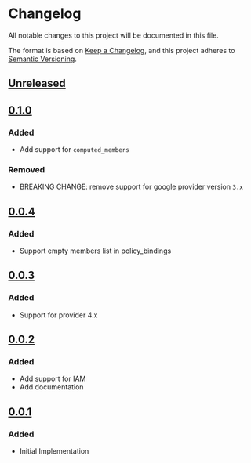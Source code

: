 # Changelog

All notable changes to this project will be documented in this file.

The format is based on [Keep a Changelog](https://keepachangelog.com/en/1.0.0/),
and this project adheres to [Semantic Versioning](https://semver.org/spec/v2.0.0.html).

## [Unreleased]

## [0.1.0]

### Added

- Add support for `computed_members`

### Removed

- BREAKING CHANGE: remove support for google provider version `3.x`

## [0.0.4]

### Added

- Support empty members list in policy_bindings

## [0.0.3]

### Added

- Support for provider 4.x

## [0.0.2]

### Added

- Add support for IAM
- Add documentation

## [0.0.1]

### Added

- Initial Implementation

<!-- markdown-link-check-disable -->

[unreleased]: https://github.com/mineiros-io/terraform-google-secret-manager-iam/compare/v0.1.0...HEAD
[0.1.0]: https://github.com/mineiros-io/terraform-google-secret-manager-iam/compare/v0.0.4...v0.1.0
[0.0.4]: https://github.com/mineiros-io/terraform-google-secret-manager-iam/compare/v0.0.3...v0.0.4
[0.0.3]: https://github.com/mineiros-io/terraform-google-secret-manager-iam/compare/v0.0.2...v0.0.3
[0.0.2]: https://github.com/mineiros-io/terraform-google-secret-manager-iam/compare/v0.0.1...v0.0.2
[0.0.1]: https://github.com/mineiros-io/terraform-google-secret-manager-iam/releases/tag/v0.0.1

<!-- markdown-link-check-disabled -->
